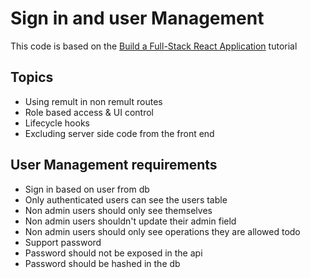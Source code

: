 # Sign in and user Management

This code is based on the [Build a Full-Stack React Application](https://remult.dev/tutorials/react/) tutorial

## Topics

- Using remult in non remult routes
- Role based access & UI control
- Lifecycle hooks
- Excluding server side code from the front end

## User Management requirements

- Sign in based on user from db
- Only authenticated users can see the users table
- Non admin users should only see themselves
- Non admin users shouldn't update their admin field
- Non admin users should only see operations they are allowed todo
- Support password
- Password should not be exposed in the api
- Password should be hashed in the db
